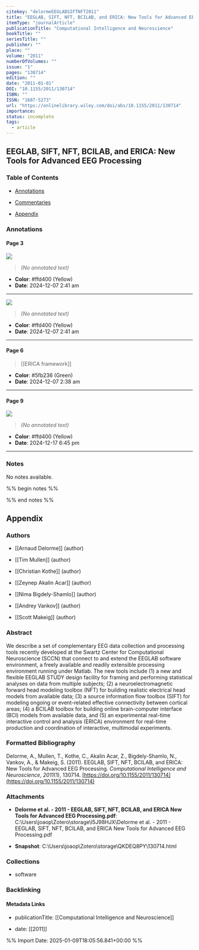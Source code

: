 ```yaml
---
citekey: "delormeEEGLABSIFTNFT2011"
title: "EEGLAB, SIFT, NFT, BCILAB, and ERICA: New Tools for Advanced EEG Processing"
itemType: "journalArticle"
publicationTitle: "Computational Intelligence and Neuroscience"
bookTitle: ""
seriesTitle: ""
publisher: ""
place: ""
volume: "2011"
numberOfVolumes: ""
issue: "1"
pages: "130714"
edition: ""
date: "2011-01-01"
DOI: "10.1155/2011/130714"
ISBN: ""
ISSN: "1687-5273"
url: "https://onlinelibrary.wiley.com/doi/abs/10.1155/2011/130714"
importance: 
status: incomplete
tags:
  - article
---
```


## EEGLAB, SIFT, NFT, BCILAB, and ERICA: New Tools for Advanced EEG Processing

### Table of Contents

- [Annotations](#annotations)

+ [Commentaries](#commentaries)

- [Appendix](#appendix)

### Annotations




#### Page 3




![](<0 - Supplementary/images/delormeEEGLABSIFTNFT2011.md/image-3-x30-y472.png>)



> *(No annotated text)*




- **Color**: #ffd400 (Yellow)
- **Date**: 2024-12-07 2:41 am

---




![](<0 - Supplementary/images/delormeEEGLABSIFTNFT2011.md/image-3-x29-y324.png>)



> *(No annotated text)*




- **Color**: #ffd400 (Yellow)
- **Date**: 2024-12-07 2:41 am

---



#### Page 6








> [[ERICA framework]]





- **Color**: #5fb236 (Green)
- **Date**: 2024-12-07 2:38 am

---



#### Page 9




![](<0 - Supplementary/images/delormeEEGLABSIFTNFT2011.md/image-9-x42-y372.png>)



> *(No annotated text)*




- **Color**: #ffd400 (Yellow)
- **Date**: 2024-12-17 6:45 pm

---





### Notes


No notes available.


%% begin notes %%

<!-- Write your personal notes here -->

%% end notes %%

## Appendix

### Authors


- [[Arnaud Delorme]] (author)

- [[Tim Mullen]] (author)

- [[Christian Kothe]] (author)

- [[Zeynep Akalin Acar]] (author)

- [[Nima Bigdely-Shamlo]] (author)

- [[Andrey Vankov]] (author)

- [[Scott Makeig]] (author)



### Abstract

We describe a set of complementary EEG data collection and processing tools recently developed at the Swartz Center for Computational Neuroscience (SCCN) that connect to and extend the EEGLAB software environment, a freely available and readily extensible processing environment running under Matlab. The new tools include (1) a new and flexible EEGLAB STUDY design facility for framing and performing statistical analyses on data from multiple subjects; (2) a neuroelectromagnetic forward head modeling toolbox (NFT) for building realistic electrical head models from available data; (3) a source information flow toolbox (SIFT) for modeling ongoing or event-related effective connectivity between cortical areas; (4) a BCILAB toolbox for building online brain-computer interface (BCI) models from available data, and (5) an experimental real-time interactive control and analysis (ERICA) environment for real-time production and coordination of interactive, multimodal experiments.


### Formatted Bibliography

Delorme, A., Mullen, T., Kothe, C., Akalin Acar, Z., Bigdely-Shamlo, N., Vankov, A., & Makeig, S. (2011). EEGLAB, SIFT, NFT, BCILAB, and ERICA: New Tools for Advanced EEG Processing. _Computational Intelligence and Neuroscience_, _2011_(1), 130714. [https://doi.org/10.1155/2011/130714](https://doi.org/10.1155/2011/130714)




### Attachments


- **Delorme et al. - 2011 - EEGLAB, SIFT, NFT, BCILAB, and ERICA New Tools for Advanced EEG Processing.pdf**: C:\Users\joaop\Zotero\storage\I5J98HJX\Delorme et al. - 2011 - EEGLAB, SIFT, NFT, BCILAB, and ERICA New Tools for Advanced EEG Processing.pdf

- **Snapshot**: C:\Users\joaop\Zotero\storage\QKDEQ8PY\130714.html




### Collections


- software





### Backlinking


#### Metadata Links


- publicationTitle: [[Computational Intelligence and Neuroscience]]




- date: [[2011]]





<!-- Any additional notes or comments -->


%% Import Date: 2025-01-09T18:05:56.841+00:00 %%
